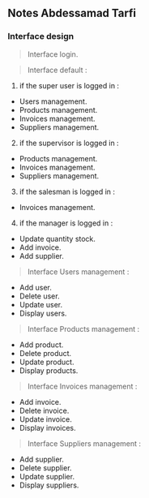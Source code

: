 ## Notes Abdessamad Tarfi
### Interface design
> Interface login.

> Interface default :
1. if the super user is logged in : 
- Users management.
- Products management.
- Invoices management.
- Suppliers management.
2. if the supervisor is logged in :
- Products management.
- Invoices management.
- Suppliers management.
3. if the salesman is logged in :
- Invoices management.
4. if the manager is logged in :
- Update quantity stock.
- Add invoice.
- Add supplier.
> Interface Users management :
- Add user.
- Delete user.
- Update user.
- Display users.
> Interface Products management :
- Add product.
- Delete product.
- Update product.
- Display products.
> Interface Invoices management :
- Add invoice.
- Delete invoice.
- Update invoice.
- Display invoices.
> Interface Suppliers management :
- Add supplier.
- Delete supplier.
- Update supplier.
- Display suppliers.